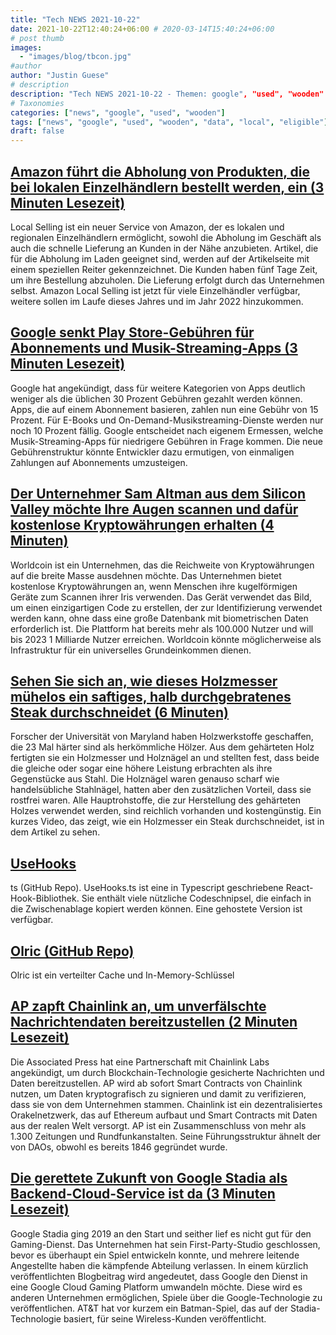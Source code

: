 ```yaml
---
title: "Tech NEWS 2021-10-22"
date: 2021-10-22T12:40:24+06:00 # 2020-03-14T15:40:24+06:00
# post thumb
images:
  - "images/blog/tbcon.jpg"
#author
author: "Justin Guese"
# description
description: "Tech NEWS 2021-10-22 - Themen: google", "used", "wooden"
# Taxonomies
categories: ["news", "google", "used", "wooden"]
tags: ["news", "google", "used", "wooden", "data", "local", "eligible"]
draft: false
---
```


## [Amazon führt die Abholung von Produkten, die bei lokalen Einzelhändlern bestellt werden, ein (3 Minuten Lesezeit)](https://techcrunch.com/2021/10/21/amazon-rolls-out-in-store-pickup-for-products-ordered-from-local-retailers/)

 Local Selling ist ein neuer Service von Amazon, der es lokalen und regionalen Einzelhändlern ermöglicht, sowohl die Abholung im Geschäft als auch die schnelle Lieferung an Kunden in der Nähe anzubieten. Artikel, die für die Abholung im Laden geeignet sind, werden auf der Artikelseite mit einem speziellen Reiter gekennzeichnet. Die Kunden haben fünf Tage Zeit, um ihre Bestellung abzuholen. Die Lieferung erfolgt durch das Unternehmen selbst. Amazon Local Selling ist jetzt für viele Einzelhändler verfügbar, weitere sollen im Laufe dieses Jahres und im Jahr 2022 hinzukommen.

## [Google senkt Play Store-Gebühren für Abonnements und Musik-Streaming-Apps (3 Minuten Lesezeit)](https://www.theverge.com/2021/10/21/22738370/google-play-cut-music-streaming-apps-10-percent-regulation?scrolla=5eb6d68b7fedc32c19ef33b4)

 Google hat angekündigt, dass für weitere Kategorien von Apps deutlich weniger als die üblichen 30 Prozent Gebühren gezahlt werden können. Apps, die auf einem Abonnement basieren, zahlen nun eine Gebühr von 15 Prozent. Für E-Books und On-Demand-Musikstreaming-Dienste werden nur noch 10 Prozent fällig. Google entscheidet nach eigenem Ermessen, welche Musik-Streaming-Apps für niedrigere Gebühren in Frage kommen. Die neue Gebührenstruktur könnte Entwickler dazu ermutigen, von einmaligen Zahlungen auf Abonnements umzusteigen.

## [Der Unternehmer Sam Altman aus dem Silicon Valley möchte Ihre Augen scannen und dafür kostenlose Kryptowährungen erhalten (4 Minuten)](https://www.cnbc.com/2021/10/21/sam-altmans-worldcoin-wants-to-scan-your-eyes-in-exchange-for-crypto.html)

 Worldcoin ist ein Unternehmen, das die Reichweite von Kryptowährungen auf die breite Masse ausdehnen möchte. Das Unternehmen bietet kostenlose Kryptowährungen an, wenn Menschen ihre kugelförmigen Geräte zum Scannen ihrer Iris verwenden. Das Gerät verwendet das Bild, um einen einzigartigen Code zu erstellen, der zur Identifizierung verwendet werden kann, ohne dass eine große Datenbank mit biometrischen Daten erforderlich ist. Die Plattform hat bereits mehr als 100.000 Nutzer und will bis 2023 1 Milliarde Nutzer erreichen. Worldcoin könnte möglicherweise als Infrastruktur für ein universelles Grundeinkommen dienen.

## [Sehen Sie sich an, wie dieses Holzmesser mühelos ein saftiges, halb durchgebratenes Steak durchschneidet (6 Minuten)](https://arstechnica.com/science/2021/10/watch-this-wooden-knife-cut-effortlessly-through-juicy-medium-well-done-steak/)

 Forscher der Universität von Maryland haben Holzwerkstoffe geschaffen, die 23 Mal härter sind als herkömmliche Hölzer. Aus dem gehärteten Holz fertigten sie ein Holzmesser und Holznägel an und stellten fest, dass beide die gleiche oder sogar eine höhere Leistung erbrachten als ihre Gegenstücke aus Stahl. Die Holznägel waren genauso scharf wie handelsübliche Stahlnägel, hatten aber den zusätzlichen Vorteil, dass sie rostfrei waren. Alle Hauptrohstoffe, die zur Herstellung des gehärteten Holzes verwendet werden, sind reichlich vorhanden und kostengünstig. Ein kurzes Video, das zeigt, wie ein Holzmesser ein Steak durchschneidet, ist in dem Artikel zu sehen.

## [UseHooks](https://github.com/juliencrn/usehooks.ts)

ts (GitHub Repo). UseHooks.ts ist eine in Typescript geschriebene React-Hook-Bibliothek. Sie enthält viele nützliche Codeschnipsel, die einfach in die Zwischenablage kopiert werden können. Eine gehostete Version ist verfügbar.

## [Olric (GitHub Repo)](https://github.com/buraksezer/olric)

 Olric ist ein verteilter Cache und In-Memory-Schlüssel

## [AP zapft Chainlink an, um unverfälschte Nachrichtendaten bereitzustellen (2 Minuten Lesezeit)](https://decrypt.co/83867/associated-press-ap-chainlink-news-data)

 Die Associated Press hat eine Partnerschaft mit Chainlink Labs angekündigt, um durch Blockchain-Technologie gesicherte Nachrichten und Daten bereitzustellen. AP wird ab sofort Smart Contracts von Chainlink nutzen, um Daten kryptografisch zu signieren und damit zu verifizieren, dass sie von dem Unternehmen stammen. Chainlink ist ein dezentralisiertes Orakelnetzwerk, das auf Ethereum aufbaut und Smart Contracts mit Daten aus der realen Welt versorgt. AP ist ein Zusammenschluss von mehr als 1.300 Zeitungen und Rundfunkanstalten. Seine Führungsstruktur ähnelt der von DAOs, obwohl es bereits 1846 gegründet wurde.

## [Die gerettete Zukunft von Google Stadia als Backend-Cloud-Service ist da (3 Minuten Lesezeit)](https://arstechnica.com/gadgets/2021/10/google-stadias-salvaged-future-as-a-back-end-cloud-service-is-here/)

 Google Stadia ging 2019 an den Start und seither lief es nicht gut für den Gaming-Dienst. Das Unternehmen hat sein First-Party-Studio geschlossen, bevor es überhaupt ein Spiel entwickeln konnte, und mehrere leitende Angestellte haben die kämpfende Abteilung verlassen. In einem kürzlich veröffentlichten Blogbeitrag wird angedeutet, dass Google den Dienst in eine Google Cloud Gaming Platform umwandeln möchte. Diese wird es anderen Unternehmen ermöglichen, Spiele über die Google-Technologie zu veröffentlichen. AT&T hat vor kurzem ein Batman-Spiel, das auf der Stadia-Technologie basiert, für seine Wireless-Kunden veröffentlicht.

